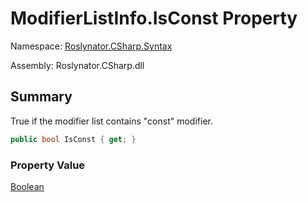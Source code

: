 # ModifierListInfo\.IsConst Property

Namespace: [Roslynator.CSharp.Syntax](../../README.md)

Assembly: Roslynator\.CSharp\.dll

## Summary

True if the modifier list contains "const" modifier\.

```csharp
public bool IsConst { get; }
```

### Property Value

[Boolean](https://docs.microsoft.com/en-us/dotnet/api/system.boolean)


